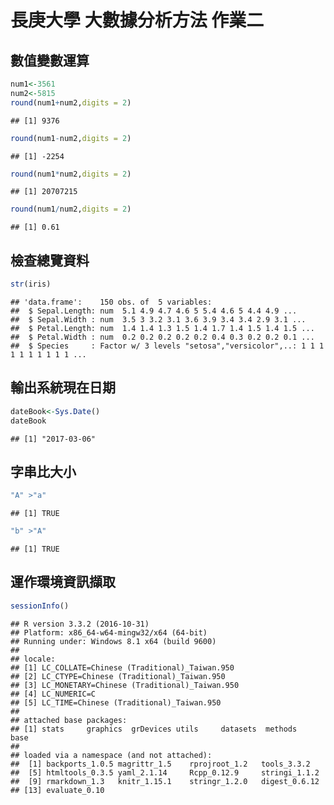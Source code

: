 長庚大學 大數據分析方法 作業二
================

數值變數運算
------------

``` r
num1<-3561
num2<-5815
round(num1+num2,digits = 2)
```

    ## [1] 9376

``` r
round(num1-num2,digits = 2)
```

    ## [1] -2254

``` r
round(num1*num2,digits = 2)
```

    ## [1] 20707215

``` r
round(num1/num2,digits = 2)
```

    ## [1] 0.61

檢查總覽資料
------------

``` r
str(iris)
```

    ## 'data.frame':    150 obs. of  5 variables:
    ##  $ Sepal.Length: num  5.1 4.9 4.7 4.6 5 5.4 4.6 5 4.4 4.9 ...
    ##  $ Sepal.Width : num  3.5 3 3.2 3.1 3.6 3.9 3.4 3.4 2.9 3.1 ...
    ##  $ Petal.Length: num  1.4 1.4 1.3 1.5 1.4 1.7 1.4 1.5 1.4 1.5 ...
    ##  $ Petal.Width : num  0.2 0.2 0.2 0.2 0.2 0.4 0.3 0.2 0.2 0.1 ...
    ##  $ Species     : Factor w/ 3 levels "setosa","versicolor",..: 1 1 1 1 1 1 1 1 1 1 ...

輸出系統現在日期
----------------

``` r
dateBook<-Sys.Date()
dateBook
```

    ## [1] "2017-03-06"

字串比大小
----------

``` r
"A" >"a"
```

    ## [1] TRUE

``` r
"b" >"A"
```

    ## [1] TRUE

運作環境資訊擷取
----------------

``` r
sessionInfo()
```

    ## R version 3.3.2 (2016-10-31)
    ## Platform: x86_64-w64-mingw32/x64 (64-bit)
    ## Running under: Windows 8.1 x64 (build 9600)
    ## 
    ## locale:
    ## [1] LC_COLLATE=Chinese (Traditional)_Taiwan.950 
    ## [2] LC_CTYPE=Chinese (Traditional)_Taiwan.950   
    ## [3] LC_MONETARY=Chinese (Traditional)_Taiwan.950
    ## [4] LC_NUMERIC=C                                
    ## [5] LC_TIME=Chinese (Traditional)_Taiwan.950    
    ## 
    ## attached base packages:
    ## [1] stats     graphics  grDevices utils     datasets  methods   base     
    ## 
    ## loaded via a namespace (and not attached):
    ##  [1] backports_1.0.5 magrittr_1.5    rprojroot_1.2   tools_3.3.2    
    ##  [5] htmltools_0.3.5 yaml_2.1.14     Rcpp_0.12.9     stringi_1.1.2  
    ##  [9] rmarkdown_1.3   knitr_1.15.1    stringr_1.2.0   digest_0.6.12  
    ## [13] evaluate_0.10
